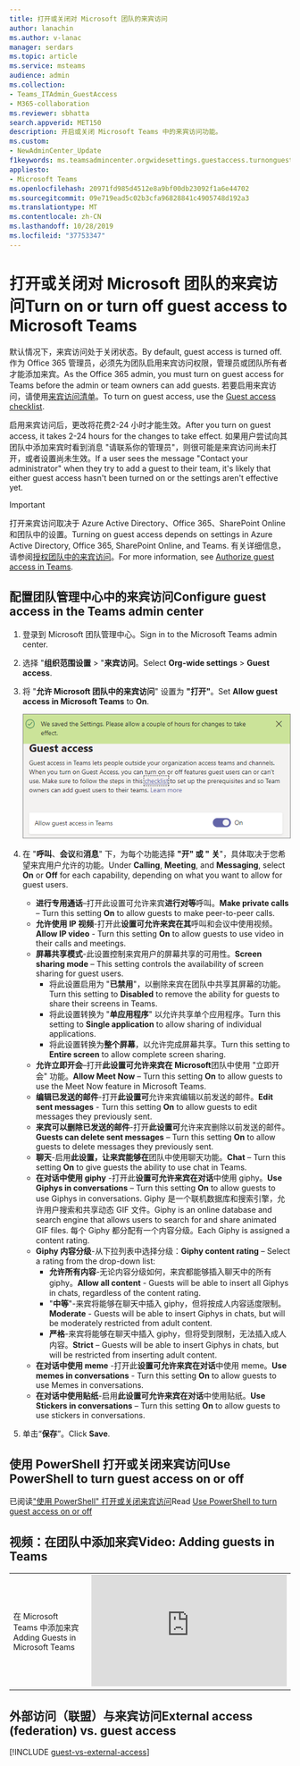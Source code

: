 ```yaml
---
title: 打开或关闭对 Microsoft 团队的来宾访问
author: lanachin
ms.author: v-lanac
manager: serdars
ms.topic: article
ms.service: msteams
audience: admin
ms.collection:
- Teams_ITAdmin_GuestAccess
- M365-collaboration
ms.reviewer: sbhatta
search.appverid: MET150
description: 开启或关闭 Microsoft Teams 中的来宾访问功能。
ms.custom:
- NewAdminCenter_Update
f1keywords: ms.teamsadmincenter.orgwidesettings.guestaccess.turnonguestaccessarticle
appliesto:
- Microsoft Teams
ms.openlocfilehash: 20971fd985d4512e8a9bf00db23092f1a6e44702
ms.sourcegitcommit: 09e719ead5c02b3cfa96828841c4905748d192a3
ms.translationtype: MT
ms.contentlocale: zh-CN
ms.lasthandoff: 10/28/2019
ms.locfileid: "37753347"
---
```

<a name="turn-on-or-turn-off-guest-access-to-microsoft-teams"></a><span data-ttu-id="82f3a-103">打开或关闭对 Microsoft 团队的来宾访问</span><span class="sxs-lookup"><span data-stu-id="82f3a-103">Turn on or turn off guest access to Microsoft Teams</span></span>
===================================================

<span data-ttu-id="82f3a-104">默认情况下，来宾访问处于关闭状态。</span><span class="sxs-lookup"><span data-stu-id="82f3a-104">By default, guest access is turned off.</span></span> <span data-ttu-id="82f3a-105">作为 Office 365 管理员，必须先为团队启用来宾访问权限，管理员或团队所有者才能添加来宾。</span><span class="sxs-lookup"><span data-stu-id="82f3a-105">As the Office 365 admin, you must turn on guest access for Teams before the admin or team owners can add guests.</span></span> <span data-ttu-id="82f3a-106">若要启用来宾访问，请使用[来宾访问清单](guest-access-checklist.md)。</span><span class="sxs-lookup"><span data-stu-id="82f3a-106">To turn on guest access, use the [Guest access checklist](guest-access-checklist.md).</span></span> 

<span data-ttu-id="82f3a-107">启用来宾访问后，更改将花费2-24 小时才能生效。</span><span class="sxs-lookup"><span data-stu-id="82f3a-107">After you turn on guest access, it takes 2-24 hours for the changes to take effect.</span></span> <span data-ttu-id="82f3a-108">如果用户尝试向其团队中添加来宾时看到消息 "请联系你的管理员"，则很可能是来宾访问尚未打开，或者设置尚未生效。</span><span class="sxs-lookup"><span data-stu-id="82f3a-108">If a user sees the message "Contact your administrator" when they try to add a guest to their team, it's likely that either guest access hasn't been turned on or the settings aren't effective yet.</span></span>

> [!IMPORTANT]
> <span data-ttu-id="82f3a-109">打开来宾访问取决于 Azure Active Directory、Office 365、SharePoint Online 和团队中的设置。</span><span class="sxs-lookup"><span data-stu-id="82f3a-109">Turning on guest access depends on settings in Azure Active Directory, Office 365, SharePoint Online, and Teams.</span></span> <span data-ttu-id="82f3a-110">有关详细信息，请参阅[授权团队中的来宾访问](Teams-dependencies.md)。</span><span class="sxs-lookup"><span data-stu-id="82f3a-110">For more information, see [Authorize guest access in Teams](Teams-dependencies.md).</span></span>



## <a name="configure-guest-access-in-the-teams-admin-center"></a><span data-ttu-id="82f3a-111">配置团队管理中心中的来宾访问</span><span class="sxs-lookup"><span data-stu-id="82f3a-111">Configure guest access in the Teams admin center</span></span>

1.  <span data-ttu-id="82f3a-112">登录到 Microsoft 团队管理中心。</span><span class="sxs-lookup"><span data-stu-id="82f3a-112">Sign in to the Microsoft Teams admin center.</span></span>

2.  <span data-ttu-id="82f3a-113">选择 "**组织范围设置** > "**来宾访问**。</span><span class="sxs-lookup"><span data-stu-id="82f3a-113">Select **Org-wide settings** > **Guest access**.</span></span>

3. <span data-ttu-id="82f3a-114">将 "**允许 Microsoft 团队中的来宾访问**" 设置为 **"打开"**。</span><span class="sxs-lookup"><span data-stu-id="82f3a-114">Set **Allow guest access in Microsoft Teams** to **On**.</span></span>

    ![<span data-ttu-id="82f3a-115">允许来宾访问开关设置为 "开"</span><span class="sxs-lookup"><span data-stu-id="82f3a-115">Allow guest access switch set to On</span></span> ](media/set-up-guests-image1.png)

4.  <span data-ttu-id="82f3a-116">在 "**呼叫**、**会议**和**消息**" 下，为每个功能选择 **"开" 或 "** **关**"，具体取决于您希望来宾用户允许的功能。</span><span class="sxs-lookup"><span data-stu-id="82f3a-116">Under **Calling**, **Meeting**, and **Messaging**, select **On** or **Off** for each capability, depending on what you want to allow for guest users.</span></span>

    - <span data-ttu-id="82f3a-117">**进行专用通话**–打开此设置可允许来宾**进行对等**呼叫。</span><span class="sxs-lookup"><span data-stu-id="82f3a-117">**Make private calls** – Turn this setting **On** to allow guests to make peer-to-peer calls.</span></span>
    - <span data-ttu-id="82f3a-118">**允许使用 IP 视频**-打开此**设置可允许来宾在其**呼叫和会议中使用视频。</span><span class="sxs-lookup"><span data-stu-id="82f3a-118">**Allow IP video** - Turn this setting **On** to allow guests to use video in their calls and meetings.</span></span>
    - <span data-ttu-id="82f3a-119">**屏幕共享模式**-此设置控制来宾用户的屏幕共享的可用性。</span><span class="sxs-lookup"><span data-stu-id="82f3a-119">**Screen sharing mode** – This setting controls the availability of screen sharing for guest users.</span></span> 
       - <span data-ttu-id="82f3a-120">将此设置启用为 "**已禁用**"，以删除来宾在团队中共享其屏幕的功能。</span><span class="sxs-lookup"><span data-stu-id="82f3a-120">Turn this setting to **Disabled** to remove the ability for guests to share their screens in Teams.</span></span> 
       - <span data-ttu-id="82f3a-121">将此设置转换为 "**单应用程序**" 以允许共享单个应用程序。</span><span class="sxs-lookup"><span data-stu-id="82f3a-121">Turn this setting to **Single application** to allow sharing of individual applications.</span></span> 
       - <span data-ttu-id="82f3a-122">将此设置转换为**整个屏幕**，以允许完成屏幕共享。</span><span class="sxs-lookup"><span data-stu-id="82f3a-122">Turn this setting to **Entire screen** to allow complete screen sharing.</span></span>
    - <span data-ttu-id="82f3a-123">**允许立即开会**–打开**此设置可允许来宾在 Microsoft**团队中使用 "立即开会" 功能。</span><span class="sxs-lookup"><span data-stu-id="82f3a-123">**Allow Meet Now** – Turn this setting **On** to allow guests to use the Meet Now feature in Microsoft Teams.</span></span>
    - <span data-ttu-id="82f3a-124">**编辑已发送的邮件**-打开**此设置可**允许来宾编辑以前发送的邮件。</span><span class="sxs-lookup"><span data-stu-id="82f3a-124">**Edit sent messages** - Turn this setting **On** to allow guests to edit messages they previously sent.</span></span>
    - <span data-ttu-id="82f3a-125">**来宾可以删除已发送的邮件**-打开**此设置可**允许来宾删除以前发送的邮件。</span><span class="sxs-lookup"><span data-stu-id="82f3a-125">**Guests can delete sent messages** – Turn this setting **On** to allow guests to delete messages they previously sent.</span></span>
    - <span data-ttu-id="82f3a-126">**聊天**-启用**此设置，让来宾能够在**团队中使用聊天功能。</span><span class="sxs-lookup"><span data-stu-id="82f3a-126">**Chat** – Turn this setting **On** to give guests the ability to use chat in Teams.</span></span>
    - <span data-ttu-id="82f3a-127">**在对话中使用 giphy** -打开此**设置可允许来宾在对话**中使用 giphy。</span><span class="sxs-lookup"><span data-stu-id="82f3a-127">**Use Giphys in conversations** – Turn this setting **On** to allow guests to use Giphys in conversations.</span></span> <span data-ttu-id="82f3a-128">Giphy 是一个联机数据库和搜索引擎，允许用户搜索和共享动态 GIF 文件。</span><span class="sxs-lookup"><span data-stu-id="82f3a-128">Giphy is an online database and search engine that allows users to search for and share animated GIF files.</span></span> <span data-ttu-id="82f3a-129">每个 Giphy 都分配有一个内容分级。</span><span class="sxs-lookup"><span data-stu-id="82f3a-129">Each Giphy is assigned a content rating.</span></span>
    - <span data-ttu-id="82f3a-130">**Giphy 内容分级**-从下拉列表中选择分级：</span><span class="sxs-lookup"><span data-stu-id="82f3a-130">**Giphy content rating** –  Select a rating from the drop-down list:</span></span>
       - <span data-ttu-id="82f3a-131">**允许所有内容**-无论内容分级如何，来宾都能够插入聊天中的所有 giphy。</span><span class="sxs-lookup"><span data-stu-id="82f3a-131">**Allow all content** - Guests will be able to insert all Giphys in chats, regardless of the content rating.</span></span>
       - <span data-ttu-id="82f3a-132">"**中等**"-来宾将能够在聊天中插入 giphy，但将按成人内容适度限制。</span><span class="sxs-lookup"><span data-stu-id="82f3a-132">**Moderate** - Guests will be able to insert Giphys in chats, but will be moderately restricted from adult content.</span></span>
       - <span data-ttu-id="82f3a-133">**严格**-来宾将能够在聊天中插入 giphy，但将受到限制，无法插入成人内容。</span><span class="sxs-lookup"><span data-stu-id="82f3a-133">**Strict** – Guests will be able to insert Giphys in chats, but will be restricted from inserting adult content.</span></span>
    - <span data-ttu-id="82f3a-134">**在对话中使用 meme** -打开此**设置可允许来宾在对话**中使用 meme。</span><span class="sxs-lookup"><span data-stu-id="82f3a-134">**Use memes in conversations** - Turn this setting **On** to allow guests to use Memes in conversations.</span></span>
    - <span data-ttu-id="82f3a-135">**在对话中使用贴纸**-启用**此设置可允许来宾在对话**中使用贴纸。</span><span class="sxs-lookup"><span data-stu-id="82f3a-135">**Use Stickers in conversations** – Turn this setting **On** to allow guests to use stickers in conversations.</span></span> 


5.  <span data-ttu-id="82f3a-136">单击“**保存**”。</span><span class="sxs-lookup"><span data-stu-id="82f3a-136">Click **Save**.</span></span>

## <a name="use-powershell-to-turn-guest-access-on-or-off"></a><span data-ttu-id="82f3a-137">使用 PowerShell 打开或关闭来宾访问</span><span class="sxs-lookup"><span data-stu-id="82f3a-137">Use PowerShell to turn guest access on or off</span></span>
<span data-ttu-id="82f3a-138">已阅读["使用 PowerShell" 打开或关闭来宾访问](guest-access-PowerShell.md#use-powershell-to-turn-guest-access-on-or-off)</span><span class="sxs-lookup"><span data-stu-id="82f3a-138">Read [Use PowerShell to turn guest access on or off](guest-access-PowerShell.md#use-powershell-to-turn-guest-access-on-or-off)</span></span>


## <a name="video-adding-guests-in-teams"></a><span data-ttu-id="82f3a-139">视频：在团队中添加来宾</span><span class="sxs-lookup"><span data-stu-id="82f3a-139">Video: Adding guests in Teams</span></span>

|  |  |
|---------|---------|
| <span data-ttu-id="82f3a-140">在 Microsoft Teams 中添加来宾</span><span class="sxs-lookup"><span data-stu-id="82f3a-140">Adding Guests in Microsoft Teams</span></span>   | <iframe width="350" height="200" src="https://www.youtube.com/embed/1daMBDyBLZc" frameborder="0" allowfullscreen></iframe>   | 


## <a name="external-access-federation-vs-guest-access"></a><span data-ttu-id="82f3a-141">外部访问（联盟）与来宾访问</span><span class="sxs-lookup"><span data-stu-id="82f3a-141">External access (federation) vs. guest access</span></span>

[!INCLUDE [guest-vs-external-access](includes/guest-vs-external-access.md)]